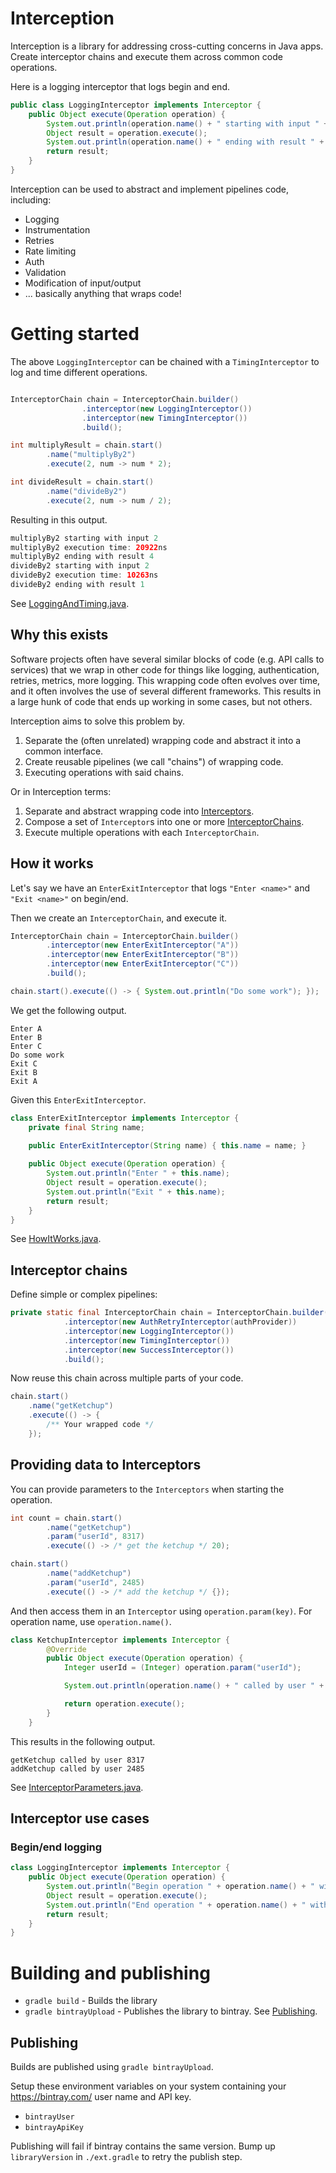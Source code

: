 # Interception
Interception is a library for addressing cross-cutting concerns in Java apps. Create interceptor chains and execute them
across common code operations.

Here is a logging interceptor that logs begin and end.
```java
public class LoggingInterceptor implements Interceptor {
    public Object execute(Operation operation) {
        System.out.println(operation.name() + " starting with input " + operation.getInput());
        Object result = operation.execute();
        System.out.println(operation.name() + " ending with result " + result);
        return result;
    }
}
```

Interception can be used to abstract and implement pipelines code, including:
* Logging
* Instrumentation
* Retries
* Rate limiting
* Auth
* Validation
* Modification of input/output
* ... basically anything that wraps code!

# Getting started

The above `LoggingInterceptor` can be chained with a `TimingInterceptor` to log and time different operations.
```java

InterceptorChain chain = InterceptorChain.builder()
                .interceptor(new LoggingInterceptor())
                .interceptor(new TimingInterceptor())
                .build();

int multiplyResult = chain.start()
        .name("multiplyBy2")
        .execute(2, num -> num * 2);

int divideResult = chain.start()
        .name("divideBy2")
        .execute(2, num -> num / 2);
```

Resulting in this output.
```java
multiplyBy2 starting with input 2
multiplyBy2 execution time: 20922ns
multiplyBy2 ending with result 4
divideBy2 starting with input 2
divideBy2 execution time: 10263ns
divideBy2 ending with result 1
```

See [LoggingAndTiming.java](./samples/src/main/java/com/sirnommington/interception/samples/LoggingAndTiming.java).

## Why this exists

Software projects often have several similar blocks of code (e.g. API calls to services) that we wrap in other code for
things like logging, authentication, retries, metrics, more logging. This wrapping code often evolves over time, and it
often involves the use of several different frameworks. This results in a large hunk of code that ends up working in
some cases, but not others.

Interception aims to solve this problem by.
1. Separate the (often unrelated) wrapping code and abstract it into a common interface.
2. Create reusable pipelines (we call "chains") of wrapping code.
3. Executing operations with said chains.

Or in Interception terms:
1. Separate and abstract wrapping code into [Interceptors](./lib/src/main/java/com/sirnommington/interception/Interceptor.java).
2. Compose a set of `Interceptor`s into one or more [InterceptorChains](./lib/src/main/java/com/sirnommington/interception/InterceptorChain.java).
3. Execute multiple operations with each `InterceptorChain`.

## How it works
Let's say we have an `EnterExitInterceptor` that logs `"Enter <name>"` and `"Exit <name>"` on begin/end.

Then we create an `InterceptorChain`, and execute it.
```java
InterceptorChain chain = InterceptorChain.builder()
        .interceptor(new EnterExitInterceptor("A"))
        .interceptor(new EnterExitInterceptor("B"))
        .interceptor(new EnterExitInterceptor("C"))
        .build();

chain.start().execute(() -> { System.out.println("Do some work"); });
```

We get the following output.
```
Enter A
Enter B
Enter C
Do some work
Exit C
Exit B
Exit A
```

Given this `EnterExitInterceptor`.
```java
class EnterExitInterceptor implements Interceptor {
    private final String name;

    public EnterExitInterceptor(String name) { this.name = name; }
    
    public Object execute(Operation operation) {
        System.out.println("Enter " + this.name);
        Object result = operation.execute();
        System.out.println("Exit " + this.name);
        return result;
    }
}
```

See [HowItWorks.java](./samples/src/main/java/com/sirnommington/interception/samples/HowItWorks.java).

## Interceptor chains
Define simple or complex pipelines:
```java
private static final InterceptorChain chain = InterceptorChain.builder()
            .interceptor(new AuthRetryInterceptor(authProvider))
            .interceptor(new LoggingInterceptor())
            .interceptor(new TimingInterceptor())
            .interceptor(new SuccessInterceptor())
            .build();
```

Now reuse this chain across multiple parts of your code.
```java
chain.start()
    .name("getKetchup")
    .execute(() -> {
        /** Your wrapped code */
    });
```

## Providing data to Interceptors

You can provide parameters to the `Interceptors` when starting the operation.

```java
int count = chain.start()
        .name("getKetchup")
        .param("userId", 8317)
        .execute(() -> /* get the ketchup */ 20);

chain.start()
        .name("addKetchup")
        .param("userId", 2485)
        .execute(() -> /* add the ketchup */ {});
````

And then access them in an `Interceptor` using `operation.param(key)`. For operation name, use `operation.name()`.
```java
class KetchupInterceptor implements Interceptor {
        @Override
        public Object execute(Operation operation) {
            Integer userId = (Integer) operation.param("userId");

            System.out.println(operation.name() + " called by user " + userId);

            return operation.execute();
        }
    }
```

This results in the following output.

```
getKetchup called by user 8317
addKetchup called by user 2485
```

See [InterceptorParameters.java](./samples/src/main/java/com/sirnommington/interception/samples/InterceptorParameters.java).

## Interceptor use cases
### Begin/end logging
```java
class LoggingInterceptor implements Interceptor {
    public Object execute(Operation operation) {
        System.out.println("Begin operation " + operation.name() + " with input " + operation.getInput());
        Object result = operation.execute();
        System.out.println("End operation " + operation.name() + " with result " + result);
        return result;
    }
}
```

# Building and publishing
* `gradle build` - Builds the library
* `gradle bintrayUpload` - Publishes the library to bintray. See [Publishing](#Publishing).

## Publishing
Builds are published using `gradle bintrayUpload`.

Setup these environment variables on your system containing your https://bintray.com/ user name and API key.
* `bintrayUser`
* `bintrayApiKey`

Publishing will fail if bintray contains the same version. Bump up `libraryVersion` in `./ext.gradle` to retry the publish step.
